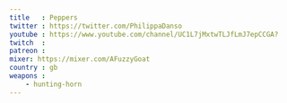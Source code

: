 ```yaml
---
title   : Peppers
twitter : https://twitter.com/PhilippaDanso
youtube : https://www.youtube.com/channel/UC1L7jMxtwTLJfLmJ7epCCGA?
twitch  :
patreon :
mixer: https://mixer.com/AFuzzyGoat
country : gb
weapons :
    - hunting-horn
---
```

